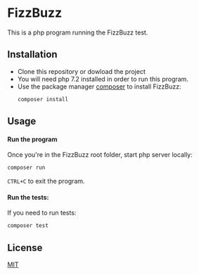 # FizzBuzz

This is a php program running the FizzBuzz test.

## Installation

- Clone this repository or dowload the project
- You will need php 7.2 installed in order to run this program.
- Use the package manager [composer](https://getcomposer.org/) to install FizzBuzz:
    ```bash
    composer install
    ```    

## Usage

#### Run the program

Once you're in the FizzBuzz root folder, start php server locally:
```bash
composer run
```
`CTRL+C` to exit the program.

#### Run the tests:

If you need to run tests:
```bash
composer test
```

## License
[MIT](https://choosealicense.com/licenses/mit/)